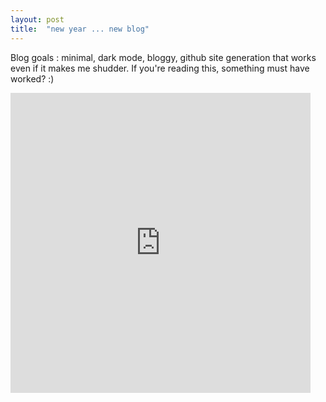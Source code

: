 ```yaml
---
layout: post
title:  "new year ... new blog"
---
```


Blog goals : minimal, dark mode, bloggy, github site generation that works even if it makes me shudder. If you're reading this, something must have worked? :) 

<iframe src="https://giphy.com/embed/S8zwSO1qULuQbTbNh3" width="480" height="480" frameBorder="0" class="giphy-embed" allowFullScreen></iframe>